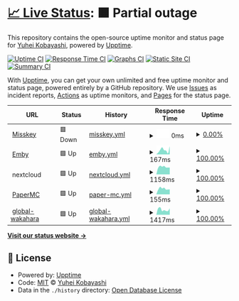 # [📈 Live Status](https://status.noko1024.net): <!--live status--> **🟧 Partial outage**

This repository contains the open-source uptime monitor and status page for [Yuhei Kobayashi](https://www.noko1024.net), powered by [Upptime](https://github.com/upptime/upptime).

[![Uptime CI](https://github.com/noko1024/upptime/workflows/Uptime%20CI/badge.svg)](https://github.com/noko1024/upptime/actions?query=workflow%3A%22Uptime+CI%22)
[![Response Time CI](https://github.com/noko1024/upptime/workflows/Response%20Time%20CI/badge.svg)](https://github.com/noko1024/upptime/actions?query=workflow%3A%22Response+Time+CI%22)
[![Graphs CI](https://github.com/noko1024/upptime/workflows/Graphs%20CI/badge.svg)](https://github.com/noko1024/upptime/actions?query=workflow%3A%22Graphs+CI%22)
[![Static Site CI](https://github.com/noko1024/upptime/workflows/Static%20Site%20CI/badge.svg)](https://github.com/noko1024/upptime/actions?query=workflow%3A%22Static+Site+CI%22)
[![Summary CI](https://github.com/noko1024/upptime/workflows/Summary%20CI/badge.svg)](https://github.com/noko1024/upptime/actions?query=workflow%3A%22Summary+CI%22)

With [Upptime](https://upptime.js.org), you can get your own unlimited and free uptime monitor and status page, powered entirely by a GitHub repository. We use [Issues](https://github.com/noko1024/upptime/issues) as incident reports, [Actions](https://github.com/noko1024/upptime/actions) as uptime monitors, and [Pages](https://status.noko1024.net) for the status page.

<!--start: status pages-->
<!-- This summary is generated by Upptime (https://github.com/upptime/upptime) -->
<!-- Do not edit this manually, your changes will be overwritten -->
<!-- prettier-ignore -->
| URL | Status | History | Response Time | Uptime |
| --- | ------ | ------- | ------------- | ------ |
| <img alt="" src="https://icons.duckduckgo.com/ip3/mk.noko1024.net.ico" height="13"> [Misskey](https://mk.noko1024.net) | 🟥 Down | [misskey.yml](https://github.com/noko1024/upptime/commits/HEAD/history/misskey.yml) | <details><summary><img alt="Response time graph" src="./graphs/misskey/response-time-week.png" height="20"> 0ms</summary><br><a href="https://status.noko1024.net/history/misskey"><img alt="Response time 1024" src="https://img.shields.io/endpoint?url=https%3A%2F%2Fraw.githubusercontent.com%2Fnoko1024%2Fupptime%2FHEAD%2Fapi%2Fmisskey%2Fresponse-time.json"></a><br><a href="https://status.noko1024.net/history/misskey"><img alt="24-hour response time 0" src="https://img.shields.io/endpoint?url=https%3A%2F%2Fraw.githubusercontent.com%2Fnoko1024%2Fupptime%2FHEAD%2Fapi%2Fmisskey%2Fresponse-time-day.json"></a><br><a href="https://status.noko1024.net/history/misskey"><img alt="7-day response time 0" src="https://img.shields.io/endpoint?url=https%3A%2F%2Fraw.githubusercontent.com%2Fnoko1024%2Fupptime%2FHEAD%2Fapi%2Fmisskey%2Fresponse-time-week.json"></a><br><a href="https://status.noko1024.net/history/misskey"><img alt="30-day response time 1110" src="https://img.shields.io/endpoint?url=https%3A%2F%2Fraw.githubusercontent.com%2Fnoko1024%2Fupptime%2FHEAD%2Fapi%2Fmisskey%2Fresponse-time-month.json"></a><br><a href="https://status.noko1024.net/history/misskey"><img alt="1-year response time 1024" src="https://img.shields.io/endpoint?url=https%3A%2F%2Fraw.githubusercontent.com%2Fnoko1024%2Fupptime%2FHEAD%2Fapi%2Fmisskey%2Fresponse-time-year.json"></a></details> | <details><summary><a href="https://status.noko1024.net/history/misskey">0.00%</a></summary><a href="https://status.noko1024.net/history/misskey"><img alt="All-time uptime 43.45%" src="https://img.shields.io/endpoint?url=https%3A%2F%2Fraw.githubusercontent.com%2Fnoko1024%2Fupptime%2FHEAD%2Fapi%2Fmisskey%2Fuptime.json"></a><br><a href="https://status.noko1024.net/history/misskey"><img alt="24-hour uptime 0.00%" src="https://img.shields.io/endpoint?url=https%3A%2F%2Fraw.githubusercontent.com%2Fnoko1024%2Fupptime%2FHEAD%2Fapi%2Fmisskey%2Fuptime-day.json"></a><br><a href="https://status.noko1024.net/history/misskey"><img alt="7-day uptime 0.00%" src="https://img.shields.io/endpoint?url=https%3A%2F%2Fraw.githubusercontent.com%2Fnoko1024%2Fupptime%2FHEAD%2Fapi%2Fmisskey%2Fuptime-week.json"></a><br><a href="https://status.noko1024.net/history/misskey"><img alt="30-day uptime 39.81%" src="https://img.shields.io/endpoint?url=https%3A%2F%2Fraw.githubusercontent.com%2Fnoko1024%2Fupptime%2FHEAD%2Fapi%2Fmisskey%2Fuptime-month.json"></a><br><a href="https://status.noko1024.net/history/misskey"><img alt="1-year uptime 43.45%" src="https://img.shields.io/endpoint?url=https%3A%2F%2Fraw.githubusercontent.com%2Fnoko1024%2Fupptime%2FHEAD%2Fapi%2Fmisskey%2Fuptime-year.json"></a></details>
| <img alt="" src="https://icons.duckduckgo.com/ip3/en.wikipedia.org.ico" height="13"> [Emby](https://en.wikipedia.org) | 🟩 Up | [emby.yml](https://github.com/noko1024/upptime/commits/HEAD/history/emby.yml) | <details><summary><img alt="Response time graph" src="./graphs/emby/response-time-week.png" height="20"> 167ms</summary><br><a href="https://status.noko1024.net/history/emby"><img alt="Response time 180" src="https://img.shields.io/endpoint?url=https%3A%2F%2Fraw.githubusercontent.com%2Fnoko1024%2Fupptime%2FHEAD%2Fapi%2Femby%2Fresponse-time.json"></a><br><a href="https://status.noko1024.net/history/emby"><img alt="24-hour response time 310" src="https://img.shields.io/endpoint?url=https%3A%2F%2Fraw.githubusercontent.com%2Fnoko1024%2Fupptime%2FHEAD%2Fapi%2Femby%2Fresponse-time-day.json"></a><br><a href="https://status.noko1024.net/history/emby"><img alt="7-day response time 167" src="https://img.shields.io/endpoint?url=https%3A%2F%2Fraw.githubusercontent.com%2Fnoko1024%2Fupptime%2FHEAD%2Fapi%2Femby%2Fresponse-time-week.json"></a><br><a href="https://status.noko1024.net/history/emby"><img alt="30-day response time 175" src="https://img.shields.io/endpoint?url=https%3A%2F%2Fraw.githubusercontent.com%2Fnoko1024%2Fupptime%2FHEAD%2Fapi%2Femby%2Fresponse-time-month.json"></a><br><a href="https://status.noko1024.net/history/emby"><img alt="1-year response time 180" src="https://img.shields.io/endpoint?url=https%3A%2F%2Fraw.githubusercontent.com%2Fnoko1024%2Fupptime%2FHEAD%2Fapi%2Femby%2Fresponse-time-year.json"></a></details> | <details><summary><a href="https://status.noko1024.net/history/emby">100.00%</a></summary><a href="https://status.noko1024.net/history/emby"><img alt="All-time uptime 100.00%" src="https://img.shields.io/endpoint?url=https%3A%2F%2Fraw.githubusercontent.com%2Fnoko1024%2Fupptime%2FHEAD%2Fapi%2Femby%2Fuptime.json"></a><br><a href="https://status.noko1024.net/history/emby"><img alt="24-hour uptime 100.00%" src="https://img.shields.io/endpoint?url=https%3A%2F%2Fraw.githubusercontent.com%2Fnoko1024%2Fupptime%2FHEAD%2Fapi%2Femby%2Fuptime-day.json"></a><br><a href="https://status.noko1024.net/history/emby"><img alt="7-day uptime 100.00%" src="https://img.shields.io/endpoint?url=https%3A%2F%2Fraw.githubusercontent.com%2Fnoko1024%2Fupptime%2FHEAD%2Fapi%2Femby%2Fuptime-week.json"></a><br><a href="https://status.noko1024.net/history/emby"><img alt="30-day uptime 100.00%" src="https://img.shields.io/endpoint?url=https%3A%2F%2Fraw.githubusercontent.com%2Fnoko1024%2Fupptime%2FHEAD%2Fapi%2Femby%2Fuptime-month.json"></a><br><a href="https://status.noko1024.net/history/emby"><img alt="1-year uptime 100.00%" src="https://img.shields.io/endpoint?url=https%3A%2F%2Fraw.githubusercontent.com%2Fnoko1024%2Fupptime%2FHEAD%2Fapi%2Femby%2Fuptime-year.json"></a></details>
| <img alt="" src="https://icons.duckduckgo.com/ip3/null.ico" height="13"> nextcloud | 🟩 Up | [nextcloud.yml](https://github.com/noko1024/upptime/commits/HEAD/history/nextcloud.yml) | <details><summary><img alt="Response time graph" src="./graphs/nextcloud/response-time-week.png" height="20"> 1158ms</summary><br><a href="https://status.noko1024.net/history/nextcloud"><img alt="Response time 1308" src="https://img.shields.io/endpoint?url=https%3A%2F%2Fraw.githubusercontent.com%2Fnoko1024%2Fupptime%2FHEAD%2Fapi%2Fnextcloud%2Fresponse-time.json"></a><br><a href="https://status.noko1024.net/history/nextcloud"><img alt="24-hour response time 1061" src="https://img.shields.io/endpoint?url=https%3A%2F%2Fraw.githubusercontent.com%2Fnoko1024%2Fupptime%2FHEAD%2Fapi%2Fnextcloud%2Fresponse-time-day.json"></a><br><a href="https://status.noko1024.net/history/nextcloud"><img alt="7-day response time 1158" src="https://img.shields.io/endpoint?url=https%3A%2F%2Fraw.githubusercontent.com%2Fnoko1024%2Fupptime%2FHEAD%2Fapi%2Fnextcloud%2Fresponse-time-week.json"></a><br><a href="https://status.noko1024.net/history/nextcloud"><img alt="30-day response time 1297" src="https://img.shields.io/endpoint?url=https%3A%2F%2Fraw.githubusercontent.com%2Fnoko1024%2Fupptime%2FHEAD%2Fapi%2Fnextcloud%2Fresponse-time-month.json"></a><br><a href="https://status.noko1024.net/history/nextcloud"><img alt="1-year response time 1308" src="https://img.shields.io/endpoint?url=https%3A%2F%2Fraw.githubusercontent.com%2Fnoko1024%2Fupptime%2FHEAD%2Fapi%2Fnextcloud%2Fresponse-time-year.json"></a></details> | <details><summary><a href="https://status.noko1024.net/history/nextcloud">100.00%</a></summary><a href="https://status.noko1024.net/history/nextcloud"><img alt="All-time uptime 96.95%" src="https://img.shields.io/endpoint?url=https%3A%2F%2Fraw.githubusercontent.com%2Fnoko1024%2Fupptime%2FHEAD%2Fapi%2Fnextcloud%2Fuptime.json"></a><br><a href="https://status.noko1024.net/history/nextcloud"><img alt="24-hour uptime 100.00%" src="https://img.shields.io/endpoint?url=https%3A%2F%2Fraw.githubusercontent.com%2Fnoko1024%2Fupptime%2FHEAD%2Fapi%2Fnextcloud%2Fuptime-day.json"></a><br><a href="https://status.noko1024.net/history/nextcloud"><img alt="7-day uptime 100.00%" src="https://img.shields.io/endpoint?url=https%3A%2F%2Fraw.githubusercontent.com%2Fnoko1024%2Fupptime%2FHEAD%2Fapi%2Fnextcloud%2Fuptime-week.json"></a><br><a href="https://status.noko1024.net/history/nextcloud"><img alt="30-day uptime 96.75%" src="https://img.shields.io/endpoint?url=https%3A%2F%2Fraw.githubusercontent.com%2Fnoko1024%2Fupptime%2FHEAD%2Fapi%2Fnextcloud%2Fuptime-month.json"></a><br><a href="https://status.noko1024.net/history/nextcloud"><img alt="1-year uptime 96.95%" src="https://img.shields.io/endpoint?url=https%3A%2F%2Fraw.githubusercontent.com%2Fnoko1024%2Fupptime%2FHEAD%2Fapi%2Fnextcloud%2Fuptime-year.json"></a></details>
| <img alt="" src="https://icons.duckduckgo.com/ip3/null.ico" height="13"> [PaperMC](mc.noko1024.net) | 🟩 Up | [paper-mc.yml](https://github.com/noko1024/upptime/commits/HEAD/history/paper-mc.yml) | <details><summary><img alt="Response time graph" src="./graphs/paper-mc/response-time-week.png" height="20"> 155ms</summary><br><a href="https://status.noko1024.net/history/paper-mc"><img alt="Response time 175" src="https://img.shields.io/endpoint?url=https%3A%2F%2Fraw.githubusercontent.com%2Fnoko1024%2Fupptime%2FHEAD%2Fapi%2Fpaper-mc%2Fresponse-time.json"></a><br><a href="https://status.noko1024.net/history/paper-mc"><img alt="24-hour response time 138" src="https://img.shields.io/endpoint?url=https%3A%2F%2Fraw.githubusercontent.com%2Fnoko1024%2Fupptime%2FHEAD%2Fapi%2Fpaper-mc%2Fresponse-time-day.json"></a><br><a href="https://status.noko1024.net/history/paper-mc"><img alt="7-day response time 155" src="https://img.shields.io/endpoint?url=https%3A%2F%2Fraw.githubusercontent.com%2Fnoko1024%2Fupptime%2FHEAD%2Fapi%2Fpaper-mc%2Fresponse-time-week.json"></a><br><a href="https://status.noko1024.net/history/paper-mc"><img alt="30-day response time 173" src="https://img.shields.io/endpoint?url=https%3A%2F%2Fraw.githubusercontent.com%2Fnoko1024%2Fupptime%2FHEAD%2Fapi%2Fpaper-mc%2Fresponse-time-month.json"></a><br><a href="https://status.noko1024.net/history/paper-mc"><img alt="1-year response time 175" src="https://img.shields.io/endpoint?url=https%3A%2F%2Fraw.githubusercontent.com%2Fnoko1024%2Fupptime%2FHEAD%2Fapi%2Fpaper-mc%2Fresponse-time-year.json"></a></details> | <details><summary><a href="https://status.noko1024.net/history/paper-mc">100.00%</a></summary><a href="https://status.noko1024.net/history/paper-mc"><img alt="All-time uptime 96.95%" src="https://img.shields.io/endpoint?url=https%3A%2F%2Fraw.githubusercontent.com%2Fnoko1024%2Fupptime%2FHEAD%2Fapi%2Fpaper-mc%2Fuptime.json"></a><br><a href="https://status.noko1024.net/history/paper-mc"><img alt="24-hour uptime 100.00%" src="https://img.shields.io/endpoint?url=https%3A%2F%2Fraw.githubusercontent.com%2Fnoko1024%2Fupptime%2FHEAD%2Fapi%2Fpaper-mc%2Fuptime-day.json"></a><br><a href="https://status.noko1024.net/history/paper-mc"><img alt="7-day uptime 100.00%" src="https://img.shields.io/endpoint?url=https%3A%2F%2Fraw.githubusercontent.com%2Fnoko1024%2Fupptime%2FHEAD%2Fapi%2Fpaper-mc%2Fuptime-week.json"></a><br><a href="https://status.noko1024.net/history/paper-mc"><img alt="30-day uptime 96.76%" src="https://img.shields.io/endpoint?url=https%3A%2F%2Fraw.githubusercontent.com%2Fnoko1024%2Fupptime%2FHEAD%2Fapi%2Fpaper-mc%2Fuptime-month.json"></a><br><a href="https://status.noko1024.net/history/paper-mc"><img alt="1-year uptime 96.95%" src="https://img.shields.io/endpoint?url=https%3A%2F%2Fraw.githubusercontent.com%2Fnoko1024%2Fupptime%2FHEAD%2Fapi%2Fpaper-mc%2Fuptime-year.json"></a></details>
| <img alt="" src="https://icons.duckduckgo.com/ip3/wp.global-wakahara.com.ico" height="13"> [global-wakahara](https://wp.global-wakahara.com) | 🟩 Up | [global-wakahara.yml](https://github.com/noko1024/upptime/commits/HEAD/history/global-wakahara.yml) | <details><summary><img alt="Response time graph" src="./graphs/global-wakahara/response-time-week.png" height="20"> 1417ms</summary><br><a href="https://status.noko1024.net/history/global-wakahara"><img alt="Response time 1432" src="https://img.shields.io/endpoint?url=https%3A%2F%2Fraw.githubusercontent.com%2Fnoko1024%2Fupptime%2FHEAD%2Fapi%2Fglobal-wakahara%2Fresponse-time.json"></a><br><a href="https://status.noko1024.net/history/global-wakahara"><img alt="24-hour response time 1765" src="https://img.shields.io/endpoint?url=https%3A%2F%2Fraw.githubusercontent.com%2Fnoko1024%2Fupptime%2FHEAD%2Fapi%2Fglobal-wakahara%2Fresponse-time-day.json"></a><br><a href="https://status.noko1024.net/history/global-wakahara"><img alt="7-day response time 1417" src="https://img.shields.io/endpoint?url=https%3A%2F%2Fraw.githubusercontent.com%2Fnoko1024%2Fupptime%2FHEAD%2Fapi%2Fglobal-wakahara%2Fresponse-time-week.json"></a><br><a href="https://status.noko1024.net/history/global-wakahara"><img alt="30-day response time 1389" src="https://img.shields.io/endpoint?url=https%3A%2F%2Fraw.githubusercontent.com%2Fnoko1024%2Fupptime%2FHEAD%2Fapi%2Fglobal-wakahara%2Fresponse-time-month.json"></a><br><a href="https://status.noko1024.net/history/global-wakahara"><img alt="1-year response time 1432" src="https://img.shields.io/endpoint?url=https%3A%2F%2Fraw.githubusercontent.com%2Fnoko1024%2Fupptime%2FHEAD%2Fapi%2Fglobal-wakahara%2Fresponse-time-year.json"></a></details> | <details><summary><a href="https://status.noko1024.net/history/global-wakahara">100.00%</a></summary><a href="https://status.noko1024.net/history/global-wakahara"><img alt="All-time uptime 98.80%" src="https://img.shields.io/endpoint?url=https%3A%2F%2Fraw.githubusercontent.com%2Fnoko1024%2Fupptime%2FHEAD%2Fapi%2Fglobal-wakahara%2Fuptime.json"></a><br><a href="https://status.noko1024.net/history/global-wakahara"><img alt="24-hour uptime 100.00%" src="https://img.shields.io/endpoint?url=https%3A%2F%2Fraw.githubusercontent.com%2Fnoko1024%2Fupptime%2FHEAD%2Fapi%2Fglobal-wakahara%2Fuptime-day.json"></a><br><a href="https://status.noko1024.net/history/global-wakahara"><img alt="7-day uptime 100.00%" src="https://img.shields.io/endpoint?url=https%3A%2F%2Fraw.githubusercontent.com%2Fnoko1024%2Fupptime%2FHEAD%2Fapi%2Fglobal-wakahara%2Fuptime-week.json"></a><br><a href="https://status.noko1024.net/history/global-wakahara"><img alt="30-day uptime 100.00%" src="https://img.shields.io/endpoint?url=https%3A%2F%2Fraw.githubusercontent.com%2Fnoko1024%2Fupptime%2FHEAD%2Fapi%2Fglobal-wakahara%2Fuptime-month.json"></a><br><a href="https://status.noko1024.net/history/global-wakahara"><img alt="1-year uptime 98.80%" src="https://img.shields.io/endpoint?url=https%3A%2F%2Fraw.githubusercontent.com%2Fnoko1024%2Fupptime%2FHEAD%2Fapi%2Fglobal-wakahara%2Fuptime-year.json"></a></details>

<!--end: status pages-->

[**Visit our status website →**](https://status.noko1024.net)

## 📄 License

- Powered by: [Upptime](https://github.com/upptime/upptime)
- Code: [MIT](./LICENSE) © [Yuhei Kobayashi](https://www.noko1024.net)
- Data in the `./history` directory: [Open Database License](https://opendatacommons.org/licenses/odbl/1-0/)
